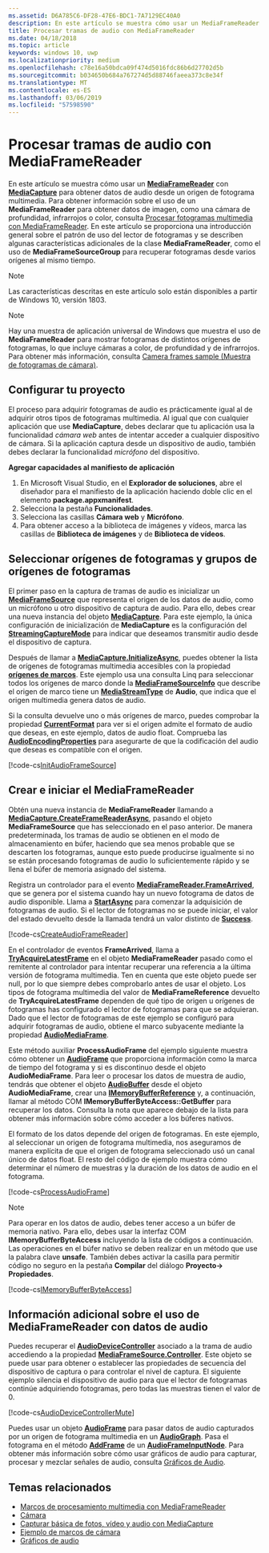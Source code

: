 ```yaml
---
ms.assetid: D6A785C6-DF28-47E6-BDC1-7A7129EC40A0
description: En este artículo se muestra cómo usar un MediaFrameReader con MediaCapture para obtener AudioFrames que contienen datos de audio desde un origen de captura.
title: Procesar tramas de audio con MediaFrameReader
ms.date: 04/18/2018
ms.topic: article
keywords: windows 10, uwp
ms.localizationpriority: medium
ms.openlocfilehash: c78e16a50bdca09f474d5016fdc86b6d27702d5b
ms.sourcegitcommit: b034650b684a767274d5d88746faeea373c8e34f
ms.translationtype: MT
ms.contentlocale: es-ES
ms.lasthandoff: 03/06/2019
ms.locfileid: "57598590"
---
```

# <a name="process-audio-frames-with-mediaframereader"></a>Procesar tramas de audio con MediaFrameReader

En este artículo se muestra cómo usar un [**MediaFrameReader**](https://msdn.microsoft.com/library/windows/apps/Windows.Media.Capture.Frames.MediaFrameReader) con [**MediaCapture**](https://msdn.microsoft.com/library/windows/apps/Windows.Media.Capture.MediaCapture) para obtener datos de audio desde un origen de fotograma multimedia. Para obtener información sobre el uso de un **MediaFrameReader** para obtener datos de imagen, como una cámara de profundidad, infrarrojos o color, consulta [Procesar fotogramas multimedia con MediaFrameReader](process-media-frames-with-mediaframereader.md). En este artículo se proporciona una introducción general sobre el patrón de uso del lector de fotogramas y se describen algunas características adicionales de la clase **MediaFrameReader**, como el uso de **MediaFrameSourceGroup** para recuperar fotogramas desde varios orígenes al mismo tiempo. 

> [!NOTE] 
> Las características descritas en este artículo solo están disponibles a partir de Windows 10, versión 1803.

> [!NOTE] 
> Hay una muestra de aplicación universal de Windows que muestra el uso de **MediaFrameReader** para mostrar fotogramas de distintos orígenes de fotogramas, lo que incluye cámaras a color, de profundidad y de infrarrojos. Para obtener más información, consulta [Camera frames sample (Muestra de fotogramas de cámara)](https://go.microsoft.com/fwlink/?LinkId=823230).

## <a name="setting-up-your-project"></a>Configurar tu proyecto
El proceso para adquirir fotogramas de audio es prácticamente igual al de adquirir otros tipos de fotogramas multimedia. Al igual que con cualquier aplicación que use **MediaCapture**, debes declarar que tu aplicación usa la funcionalidad *cámara web* antes de intentar acceder a cualquier dispositivo de cámara. Si la aplicación captura desde un dispositivo de audio, también debes declarar la funcionalidad *micrófono* del dispositivo. 

**Agregar capacidades al manifiesto de aplicación**

1.  En Microsoft Visual Studio, en el **Explorador de soluciones**, abre el diseñador para el manifiesto de la aplicación haciendo doble clic en el elemento **package.appxmanifest**.
2.  Selecciona la pestaña **Funcionalidades**.
3.  Selecciona las casillas **Cámara web** y **Micrófono**.
4.  Para obtener acceso a la biblioteca de imágenes y vídeos, marca las casillas de **Biblioteca de imágenes** y de **Biblioteca de vídeos**.



## <a name="select-frame-sources-and-frame-source-groups"></a>Seleccionar orígenes de fotogramas y grupos de orígenes de fotogramas

El primer paso en la captura de tramas de audio es inicializar un [**MediaFrameSource**](https://msdn.microsoft.com/library/windows/apps/Windows.Media.Capture.Frames.MediaFrameSource) que representa el origen de los datos de audio, como un micrófono u otro dispositivo de captura de audio. Para ello, debes crear una nueva instancia del objeto [**MediaCapture**](https://msdn.microsoft.com/library/windows/apps/Windows.Media.Capture.MediaCapture). Para este ejemplo, la única configuración de inicialización de **MediaCapture** es la configuración del [**StreamingCaptureMode**](https://docs.microsoft.com/uwp/api/windows.media.capture.mediacaptureinitializationsettings.streamingcapturemode) para indicar que deseamos transmitir audio desde el dispositivo de captura. 

Después de llamar a [**MediaCapture.InitializeAsync**](https://docs.microsoft.com/uwp/api/windows.media.capture.mediacapture.initializeasync), puedes obtener la lista de orígenes de fotogramas multimedia accesibles con la propiedad [**orígenes de marcos**](https://docs.microsoft.com/uwp/api/windows.media.capture.mediacapture.framesources). Este ejemplo usa una consulta Linq para seleccionar todos los orígenes de marco donde la [**MediaFrameSourceInfo**](https://docs.microsoft.com/uwp/api/windows.media.capture.frames.mediaframesourceinfo) que describe el origen de marco tiene un [**MediaStreamType**](https://docs.microsoft.com/uwp/api/windows.media.capture.frames.mediaframesourceinfo.mediastreamtype) de **Audio**, que indica que el origen multimedia genera datos de audio.

Si la consulta devuelve uno o más orígenes de marco, puedes comprobar la propiedad [**CurrentFormat**](https://docs.microsoft.com/uwp/api/windows.media.capture.frames.mediaframesource.currentformat) para ver si el origen admite el formato de audio que deseas, en este ejemplo, datos de audio float. Comprueba las [**AudioEncodingProperties**](https://docs.microsoft.com/uwp/api/windows.media.capture.frames.mediaframeformat.audioencodingproperties) para asegurarte de que la codificación del audio que deseas es compatible con el origen.

[!code-cs[InitAudioFrameSource](./code/Frames_Win10/Frames_Win10/MainPage.xaml.cs#SnippetInitAudioFrameSource)]

## <a name="create-and-start-the-mediaframereader"></a>Crear e iniciar el MediaFrameReader

Obtén una nueva instancia de **MediaFrameReader** llamando a [**MediaCapture.CreateFrameReaderAsync**](https://docs.microsoft.com/uwp/api/windows.media.capture.mediacapture.createframereaderasync#Windows_Media_Capture_MediaCapture_CreateFrameReaderAsync_Windows_Media_Capture_Frames_MediaFrameSource_), pasando el objeto **MediaFrameSource** que has seleccionado en el paso anterior. De manera predeterminada, los tramas de audio se obtienen en el modo de almacenamiento en búfer, haciendo que sea menos probable que se descarten los fotogramas, aunque esto puede producirse igualmente si no se están procesando fotogramas de audio lo suficientemente rápido y se llena el búfer de memoria asignado del sistema.

Registra un controlador para el evento [**MediaFrameReader.FrameArrived**](https://docs.microsoft.com/uwp/api/windows.media.capture.frames.mediaframereader.framearrived), que se genera por el sistema cuando hay un nuevo fotograma de datos de audio disponible. Llama a [**StartAsync**](https://docs.microsoft.com/uwp/api/windows.media.capture.frames.mediaframereader.startasync) para comenzar la adquisición de fotogramas de audio. Si el lector de fotogramas no se puede iniciar, el valor del estado devuelto desde la llamada tendrá un valor distinto de [**Success**](https://docs.microsoft.com/uwp/api/windows.media.capture.frames.mediaframereaderstartstatus).

[!code-cs[CreateAudioFrameReader](./code/Frames_Win10/Frames_Win10/MainPage.xaml.cs#SnippetCreateAudioFrameReader)]

En el controlador de eventos **FrameArrived**, llama a [**TryAcquireLatestFrame**](https://docs.microsoft.com/uwp/api/windows.media.capture.frames.mediaframereader.tryacquirelatestframe) en el objeto **MediaFrameReader** pasado como el remitente al controlador para intentar recuperar una referencia a la última versión de fotograma multimedia. Ten en cuenta que este objeto puede ser null, por lo que siempre debes comprobarlo antes de usar el objeto. Los tipos de fotograma multimedia del valor de **MediaFrameReference** devuelto de **TryAcquireLatestFrame** dependen de qué tipo de origen u orígenes de fotogramas has configurado el lector de fotogramas para que se adquieran. Dado que el lector de fotogramas de este ejemplo se configuró para adquirir fotogramas de audio, obtiene el marco subyacente mediante la propiedad [**AudioMediaFrame**](https://docs.microsoft.com/uwp/api/windows.media.capture.frames.mediaframereference.audiomediaframe). 

Este método auxiliar **ProcessAudioFrame** del ejemplo siguiente muestra cómo obtener un [**AudioFrame**](https://docs.microsoft.com/uwp/api/windows.media.audioframe) que proporciona información como la marca de tiempo del fotograma y si es discontinuo desde el objeto **AudioMediaFrame**. Para leer o procesar los datos de muestra de audio, tendrás que obtener el objeto [**AudioBuffer**](https://docs.microsoft.com/uwp/api/windows.media.audiobuffer) desde el objeto **AudioMediaFrame**, crear una [**IMemoryBufferReference**](https://docs.microsoft.com/uwp/api/windows.foundation.imemorybufferreference) y, a continuación, llamar al método COM **IMemoryBufferByteAccess::GetBuffer** para recuperar los datos. Consulta la nota que aparece debajo de la lista para obtener más información sobre cómo acceder a los búferes nativos.

El formato de los datos depende del origen de fotogramas. En este ejemplo, al seleccionar un origen de fotograma multimedia, nos aseguramos de manera explícita de que el origen de fotograma seleccionado usó un canal único de datos float. El resto del código de ejemplo muestra cómo determinar el número de muestras y la duración de los datos de audio en el fotograma.  

[!code-cs[ProcessAudioFrame](./code/Frames_Win10/Frames_Win10/MainPage.xaml.cs#SnippetProcessAudioFrame)]

> [!NOTE] 
> Para operar en los datos de audio, debes tener acceso a un búfer de memoria nativo. Para ello, debes usar la interfaz COM **IMemoryBufferByteAccess** incluyendo la lista de códigos a continuación. Las operaciones en el búfer nativo se deben realizar en un método que use la palabra clave **unsafe**. También debes activar la casilla para permitir código no seguro en la pestaña **Compilar** del diálogo **Proyecto-> Propiedades**.

[!code-cs[IMemoryBufferByteAccess](./code/Frames_Win10/Frames_Win10/FrameRenderer.cs#SnippetIMemoryBufferByteAccess)]

## <a name="additional-information-on-using-mediaframereader-with-audio-data"></a>Información adicional sobre el uso de MediaFrameReader con datos de audio

Puedes recuperar el [**AudioDeviceController**](https://docs.microsoft.com/uwp/api/Windows.Media.Devices.AudioDeviceController) asociado a la trama de audio accediendo a la propiedad [**MediaFrameSource.Controller**](https://docs.microsoft.com/uwp/api/windows.media.capture.frames.mediaframesource.controller). Este objeto se puede usar para obtener o establecer las propiedades de secuencia del dispositivo de captura o para controlar el nivel de captura. El siguiente ejemplo silencia el dispositivo de audio para que el lector de fotogramas continúe adquiriendo fotogramas, pero todas las muestras tienen el valor de 0.

[!code-cs[AudioDeviceControllerMute](./code/Frames_Win10/Frames_Win10/MainPage.xaml.cs#SnippetAudioDeviceControllerMute)]

Puedes usar un objeto [**AudioFrame**](https://docs.microsoft.com/uwp/api/windows.media.audioframe) para pasar datos de audio capturados por un origen de fotograma multimedia en un [**AudioGraph**](https://docs.microsoft.com/uwp/api/windows.media.audio.audiograph). Pasa el fotograma en el método [**AddFrame**](https://docs.microsoft.com/uwp/api/windows.media.audio.audioframeinputnode.addframe) de un [**AudioFrameInputNode**](https://docs.microsoft.com/en-us/uwp/api/windows.media.audio.audioframeinputnode). Para obtener más información sobre cómo usar gráficos de audio para capturar, procesar y mezclar señales de audio, consulta [Gráficos de Audio](audio-graphs.md).

## <a name="related-topics"></a>Temas relacionados

* [Marcos de procesamiento multimedia con MediaFrameReader](process-media-frames-with-mediaframereader.md)
* [Cámara](camera.md)
* [Capturar básica de fotos, vídeo y audio con MediaCapture](basic-photo-video-and-audio-capture-with-MediaCapture.md)
* [Ejemplo de marcos de cámara](https://go.microsoft.com/fwlink/?LinkId=823230)
* [Gráficos de audio](audio-graphs.md)
 






